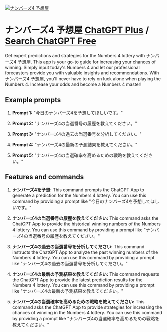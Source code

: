 
[![ナンバーズ4 予想屋](https://files.oaiusercontent.com/file-9BEZwbQSHnbTGBwpADwdv0r3?se=2123-10-17T14%3A49%3A22Z&sp=r&sv=2021-08-06&sr=b&rscc=max-age%3D31536000%2C%20immutable&rscd=attachment%3B%20filename%3D8af14faf-f0ea-4397-a7db-b9028cbe1596.png&sig=WLBSew%2BojuhCMbNairPRnbgE9FS6reYg3SNkKCjmUZg%3D)](https://chat.openai.com/g/g-l9xk9XVZn-nanbazu4-yu-xiang-wu)

# ナンバーズ4 予想屋 [ChatGPT Plus](https://chat.openai.com/g/g-l9xk9XVZn-nanbazu4-yu-xiang-wu) / [Search ChatGPT Free](https://gptcall.net/index.html#/?search=%E3%83%8A%E3%83%B3%E3%83%90%E3%83%BC%E3%82%BA4%20%E4%BA%88%E6%83%B3%E5%B1%8B)

Get expert predictions and strategies for the Numbers 4 lottery with ナンバーズ4 予想屋. This app is your go-to guide for increasing your chances of winning. Simply input today's Numbers 4 and let our professional forecasters provide you with valuable insights and recommendations. With ナンバーズ4 予想屋, you'll never have to rely on luck alone when playing the Numbers 4. Increase your odds and become a Numbers 4 master!

## Example prompts

1. **Prompt 1:** "今日のナンバーズ4を予想してほしいです。"

2. **Prompt 2:** "ナンバーズ4の当選番号の履歴を教えてください。"

3. **Prompt 3:** "ナンバーズ4の過去の当選番号を分析してください。"

4. **Prompt 4:** "ナンバーズ4の最新の予測結果を教えてください。"

5. **Prompt 5:** "ナンバーズ4の当選確率を高めるための戦略を教えてください。"


## Features and commands

1. **ナンバーズ4を予想:** This command prompts the ChatGPT App to generate a prediction for the Numbers 4 lottery. You can use this command by providing a prompt like "今日のナンバーズ4を予想してほしいです。"

2. **ナンバーズ4の当選番号の履歴を教えてください:** This command asks the ChatGPT App to provide the historical winning numbers of the Numbers 4 lottery. You can use this command by providing a prompt like "ナンバーズ4の当選番号の履歴を教えてください。"

3. **ナンバーズ4の過去の当選番号を分析してください:** This command instructs the ChatGPT App to analyze the past winning numbers of the Numbers 4 lottery. You can use this command by providing a prompt like "ナンバーズ4の過去の当選番号を分析してください。"

4. **ナンバーズ4の最新の予測結果を教えてください:** This command requests the ChatGPT App to provide the latest prediction results for the Numbers 4 lottery. You can use this command by providing a prompt like "ナンバーズ4の最新の予測結果を教えてください。"

5. **ナンバーズ4の当選確率を高めるための戦略を教えてください:** This command asks the ChatGPT App to provide strategies for increasing the chances of winning in the Numbers 4 lottery. You can use this command by providing a prompt like "ナンバーズ4の当選確率を高めるための戦略を教えてください。"


